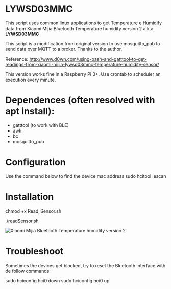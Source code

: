 # LYWSD03MMC
This script uses common linux applications to get Temperature e Humidify data from Xiaomi Mijia Bluetooth Temperature humidity version 2 a.k.a. **LYWSD03MMC**

This script is a modification from original version to use mosquitto_pub to send data over MQTT to a broker.
Thanks to the author.

Reference: http://www.d0wn.com/using-bash-and-gatttool-to-get-readings-from-xiaomi-mijia-lywsd03mmc-temperature-humidity-sensor/

This version works fine in a Raspberry Pi 3+.
Use crontab to scheduler an execution every minute.

# Dependences (often resolved with apt install):
  - gatttool (to work with BLE)
  - awk
  - bc
  - mosquitto_pub


# Configuration
Use the command below to find the device mac address 
    sudo hcitool lescan

# Installation
chmod +x Read_Sensor.sh

./readSensor.sh


![Xiaomi Mijia Bluetooth Temperature humidity version 2](https://raw.githubusercontent.com/thiagogalvao/LYWSD03MMC/master/LYWSD03MMC-Device.jpg)


# Troubleshoot
Sometimes the devices get blocked, try to reset the Bluetooth interface with de follow commands:

sudo hciconfig hci0 down
sudo hciconfig hci0 up
